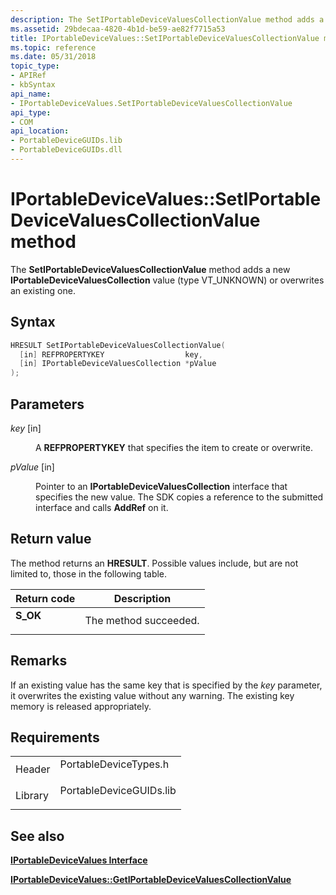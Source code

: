 ```yaml
---
description: The SetIPortableDeviceValuesCollectionValue method adds a new IPortableDeviceValuesCollection value (type VT\_UNKNOWN) or overwrites an existing one.
ms.assetid: 29bdecaa-4820-4b1d-be59-ae82f7715a53
title: IPortableDeviceValues::SetIPortableDeviceValuesCollectionValue method (PortableDeviceTypes.h)
ms.topic: reference
ms.date: 05/31/2018
topic_type: 
- APIRef
- kbSyntax
api_name: 
- IPortableDeviceValues.SetIPortableDeviceValuesCollectionValue
api_type: 
- COM
api_location: 
- PortableDeviceGUIDs.lib
- PortableDeviceGUIDs.dll
---
```


# IPortableDeviceValues::SetIPortableDeviceValuesCollectionValue method

The **SetIPortableDeviceValuesCollectionValue** method adds a new **IPortableDeviceValuesCollection** value (type VT\_UNKNOWN) or overwrites an existing one.

## Syntax


```C++
HRESULT SetIPortableDeviceValuesCollectionValue(
  [in] REFPROPERTYKEY                  key,
  [in] IPortableDeviceValuesCollection *pValue
);
```



## Parameters

<dl> <dt>

*key* \[in\]
</dt> <dd>

A **REFPROPERTYKEY** that specifies the item to create or overwrite.

</dd> <dt>

*pValue* \[in\]
</dt> <dd>

Pointer to an **IPortableDeviceValuesCollection** interface that specifies the new value. The SDK copies a reference to the submitted interface and calls **AddRef** on it.

</dd> </dl>

## Return value

The method returns an **HRESULT**. Possible values include, but are not limited to, those in the following table.



| Return code                                                                          | Description                      |
|--------------------------------------------------------------------------------------|----------------------------------|
| <dl> <dt>**S\_OK**</dt> </dl> | The method succeeded.<br/> |



 

## Remarks

If an existing value has the same key that is specified by the *key* parameter, it overwrites the existing value without any warning. The existing key memory is released appropriately.

## Requirements



|                    |                                                                                                    |
|--------------------|----------------------------------------------------------------------------------------------------|
| Header<br/>  | <dl> <dt>PortableDeviceTypes.h</dt> </dl>   |
| Library<br/> | <dl> <dt>PortableDeviceGUIDs.lib</dt> </dl> |



## See also

<dl> <dt>

[**IPortableDeviceValues Interface**](iportabledevicevalues.md)
</dt> <dt>

[**IPortableDeviceValues::GetIPortableDeviceValuesCollectionValue**](iportabledevicevalues-getiportabledevicevaluescollectionvalue.md)
</dt> </dl>

 

 




